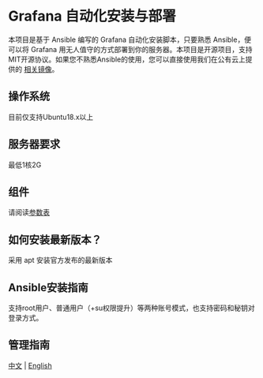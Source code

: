 # Grafana 自动化安装与部署

本项目是基于 Ansible 编写的 Grafana 自动化安装脚本，只要熟悉 Ansible，便可以将 Grafana 用无人值守的方式部署到你的服务器。本项目是开源项目，支持MIT开源协议。如果您不熟悉Ansible的使用，您可以直接使用我们在公有云上提供的 [相关镜像](https://apps.websoft9.com/grafana)。

## 操作系统

目前仅支持Ubuntu18.x以上

## 服务器要求

最低1核2G

## 组件

请阅读[参数表](/docs/zh/stack-components.md)

## 如何安装最新版本？

采用 apt 安装官方发布的最新版本 

## Ansible安装指南

支持root用户、普通用户（+su权限提升）等两种账号模式，也支持密码和秘钥对登录方式。

## 管理指南

[中文](https://support.websoft9.com/docs/grafana/zh) | [English](https://support.websoft9.com/docs/grafana)
